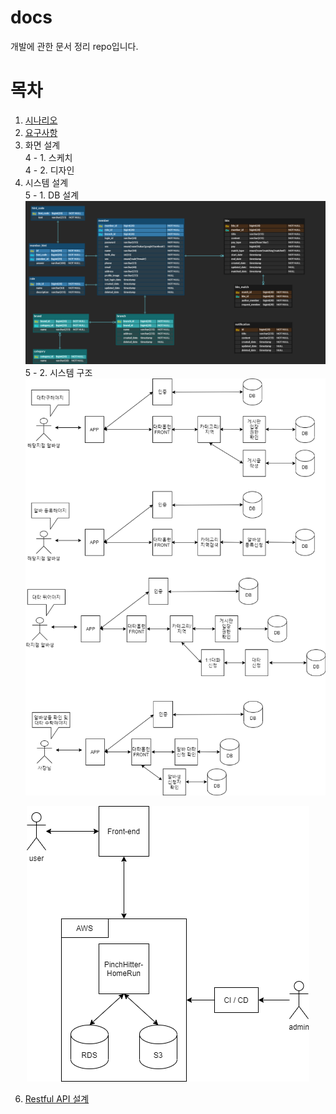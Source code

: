 # docs

개발에 관한 문서 정리 repo입니다.

# 목차
1. [시나리오](./Scenario.md)
2. [요구사항](./Requirement.md) 
4. 화면 설계  
    4 - 1. 스케치  
    4 - 2. 디자인  
5. 시스템 설계  
    5 - 1. DB 설계  
    ![erd](./images/pinch-hit-erd.png)
    5 - 2. 시스템 구조  
    ![system_structure_1](./images/system_structure_1.png)
<p align="center"><img src="./images/system_structure_2.png"></p>  

6. [Restful API 설계](./RestAPIList.md)

